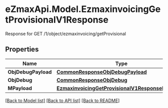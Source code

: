 # eZmaxApi.Model.EzmaxinvoicingGetProvisionalV1Response
Response for GET /1/object/ezmaxinvoicing/getProvisional

## Properties

Name | Type | Description | Notes
------------ | ------------- | ------------- | -------------
**ObjDebugPayload** | [**CommonResponseObjDebugPayload**](CommonResponseObjDebugPayload.md) |  | 
**ObjDebug** | [**CommonResponseObjDebug**](CommonResponseObjDebug.md) |  | [optional] 
**MPayload** | [**EzmaxinvoicingGetProvisionalV1ResponseMPayload**](EzmaxinvoicingGetProvisionalV1ResponseMPayload.md) |  | 

[[Back to Model list]](../README.md#documentation-for-models) [[Back to API list]](../README.md#documentation-for-api-endpoints) [[Back to README]](../README.md)

